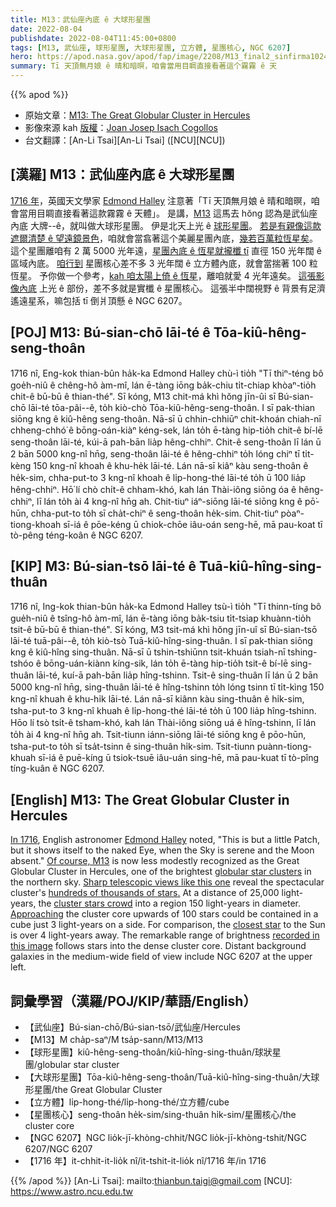 ```yaml
---
title: M13：武仙座內底 ê 大球形星團
date: 2022-08-04
publishdate: 2022-08-04T11:45:00+0800
tags: [M13, 武仙座, 球形星團, 大球形星團, 立方體, 星團核心, NGC 6207]
hero: https://apod.nasa.gov/apod/fap/image/2208/M13_final2_sinfirma1024.jpg
summary: Tī 天頂無月娘 ê 晴和暗暝，咱會當用目睭直接看著這个霧霧 ê 天
---
```


{{% apod %}}

- 原始文章：[M13: The Great Globular Cluster in Hercules](https://apod.nasa.gov/apod/ap220804.html)
- 影像來源 kah [版權][copyright]：[Joan Josep Isach Cogollos](https://www.astrobin.com/users/isach/)
- 台文翻譯：[An-Li Tsai][An-Li Tsai] ([NCU][NCU])

## [漢羅] M13：武仙座內底 ê 大球形星團
[1716 年][In 1716]，英國天文學家 [Edmond Halley][Edmond Halley] 注意著「Tī 天頂無月娘 ê 晴和暗暝，咱會當用目睭直接看著這款霧霧 ê 天體」。
是講，[M13][Of course, M13] 這馬去 hŏng 認為是武仙座內底 大牌--ê，就叫做大球形星團。
伊是北天上光 ê [球形星團][globular star clusters]。
[若是有親像這款遮爾清楚 ê 望遠鏡景色][Sharp telescopic views like this one]，咱就會當翕著這个美麗星團內底，[幾若百萬粒恆星矣][hundreds of thousands of stars.]。
這个星團離咱有 2 萬 5000 光年遠，[星團內底 ê 恆星就攏櫼 tī][cluster stars crowd] 直徑 150 光年闊 ê 區域內底。
[咱行到][Approaching] 星團核心差不多 3 光年闊 ê 立方體內底，就會當揣著 100 粒恆星。
予你做一个參考，[kah 咱太陽上倚 ê 恆星][closest star]，離咱就愛 4 光年遠矣。
[這張影像內底][recorded in this image] 上光 ê 部份，差不多就是實櫼 ê 星團核心。
這張半中闊視野 ê 背景有足濟遙遠星系，嘛包括 tī 倒爿頂懸 ê NGC 6207。



## [POJ] M13: Bú-sian-chō lāi-té ê Tōa-kiû-hêng-seng-thoân
1716 nî, Eng-kok thian-bûn ha̍k-ka Edmond Halley chù-ì tio̍h "Tī thiⁿ-téng bô goe̍h-niû ê chêng-hô àm-mî, lán ē-tàng iōng ba̍k-chiu ti̍t-chiap khòaⁿ-tio̍h chit-ê bū-bū ê thian-thé".
Sī kóng, M13 chit-má khì hŏng jīn-ûi sī Bú-sian-chō lāi-té tōa-pâi--ê, to̍h kiò-chò Tōa-kiû-hêng-seng-thoân.
I sī pak-thian siōng kng ê kiû-hêng seng-thoân.
Nā-sī ū chhin-chhiūⁿ chit-khoán chiah-nī chheng-chhó͘ ê bōng-oán-kiàⁿ kéng-sek, lán to̍h ē-tàng hip-tio̍h chit-ê bí-lē seng-thoân lāi-té, kúi-ā pah-bān lia̍p hêng-chhiⁿ.
Chit-ê seng-thoân lī lán ū 2 bān 5000 kng-nî hn̄g, seng-thoân lāi-té ê hêng-chhiⁿ to̍h lóng chiⁿ tī ti̍t-kèng 150 kng-nî khoah ê khu-he̍k lāi-té.
Lán nā-sī kiâⁿ kàu seng-thoân ê he̍k-sim, chha-put-to 3 kng-nî khoah ê li̍p-hong-thé lāi-té to̍h ū 100 lia̍p hêng-chhiⁿ.
Hō͘ lí chò chi̍t-ê chham-khó, kah lán Thài-iông siōng óa ê hêng-chhiⁿ, lī lán to̍h ài 4 kng-nî hn̄g ah.
Chit-tiuⁿ iáⁿ-siōng lāi-té siōng kng ê pō͘-hūn, chha-put-to to̍h sī cha̍t-chiⁿ ê seng-thoân he̍k-sim.
Chit-tiuⁿ pòaⁿ-tiong-khoah sī-iá ê pōe-kéng ū chiok-chōe iâu-oán seng-hē, mā pau-koat tī tò-pêng téng-koân ê NGC 6207.

## [KIP] M3: Bú-sian-tsō lāi-té ê Tuā-kiû-hîng-sing-thuân
1716 nî, Ing-kok thian-bûn ha̍k-ka Edmond Halley tsù-ì tio̍h "Tī thinn-tíng bô gue̍h-niû ê tsîng-hô àm-mî, lán ē-tàng iōng ba̍k-tsiu ti̍t-tsiap khuànn-tio̍h tsit-ê bū-bū ê thian-thé".
Sī kóng, M3 tsit-má khì hŏng jīn-uî sī Bú-sian-tsō lāi-té tuā-pâi--ê, to̍h kiò-tsò Tuā-kiû-hîng-sing-thuân.
I sī pak-thian siōng kng ê kiû-hîng sing-thuân.
Nā-sī ū tshin-tshiūnn tsit-khuán tsiah-nī tshing-tshóo ê bōng-uán-kiànn kíng-sik, lán to̍h ē-tàng hip-tio̍h tsit-ê bí-lē sing-thuân lāi-té, kuí-ā pah-bān lia̍p hîng-tshinn.
Tsit-ê sing-thuân lī lán ū 2 bān 5000 kng-nî hn̄g, sing-thuân lāi-té ê hîng-tshinn to̍h lóng tsinn tī ti̍t-kìng 150 kng-nî khuah ê khu-hi̍k lāi-té.
Lán nā-sī kiânn kàu sing-thuân ê hi̍k-sim, tsha-put-to 3 kng-nî khuah ê li̍p-hong-thé lāi-té to̍h ū 100 lia̍p hîng-tshinn.
Hōo lí tsò tsi̍t-ê tsham-khó, kah lán Thài-iông siōng uá ê hîng-tshinn, lī lán to̍h ài 4 kng-nî hn̄g ah.
Tsit-tiunn iánn-siōng lāi-té siōng kng ê pōo-hūn, tsha-put-to to̍h sī tsa̍t-tsinn ê sing-thuân hi̍k-sim.
Tsit-tiunn puànn-tiong-khuah sī-iá ê puē-kíng ū tsiok-tsuē iâu-uán sing-hē, mā pau-kuat tī tò-pîng tíng-kuân ê NGC 6207.

## [English] M13: The Great Globular Cluster in Hercules
[In 1716][In 1716], English astronomer [Edmond Halley][Edmond Halley] noted, "This is but a little Patch, but it shows itself to the naked Eye, when the Sky is serene and the Moon absent."
[Of course, M13][Of course, M13] is now less modestly recognized as the Great Globular Cluster in Hercules, one of the brightest [globular star clusters][globular star clusters] in the northern sky.
[Sharp telescopic views like this one][Sharp telescopic views like this one] reveal the spectacular cluster's [hundreds of thousands of stars.][hundreds of thousands of stars.]
At a distance of 25,000 light-years, the [cluster stars crowd][cluster stars crowd] into a region 150 light-years in diameter.
[Approaching][Approaching] the cluster core upwards of 100 stars could be contained in a cube just 3 light-years on a side.
For comparison, the [closest star][closest star] to the Sun is over 4 light-years away.
The remarkable range of brightness [recorded in this image][recorded in this image] follows stars into the dense cluster core.
Distant background galaxies in the medium-wide field of view include NGC 6207 at the upper left.

## 詞彙學習（漢羅/POJ/KIP/華語/English）
- 【武仙座】Bú-sian-chō/Bú-sian-tsō/武仙座/Hercules
- 【M13】M cha̍p-saⁿ/M tsa̍p-sann/M13/M13
- 【球形星團】kiû-hêng-seng-thoân/kiû-hîng-sing-thuân/球狀星團/globular star cluster
- 【大球形星團】Tōa-kiû-hêng-seng-thoân/Tuā-kiû-hîng-sing-thuân/大球形星團/the Great Globular Cluster
- 【立方體】li̍p-hong-thé/li̍p-hong-thé/立方體/cube
- 【星團核心】seng-thoân he̍k-sim/sing-thuân hi̍k-sim/星團核心/the cluster core
- 【NGC 6207】NGC lio̍k-jī-khòng-chhit/NGC lio̍k-jī-khòng-tshit/NGC 6207/NGC 6207
- 【1716 年】it-chhit-it-lio̍k nî/it-tshit-it-lio̍k nî/1716 年/in 1716


{{% /apod %}}
[An-Li Tsai]: mailto:thianbun.taigi@gmail.com
[NCU]: https://www.astro.ncu.edu.tw

[copyright]: https://apod.nasa.gov/apod/fap/lib/about_apod.html#srapply

[In 1716]:http://messier.seds.org/xtra/similar/halley_pt.html
[Edmond Halley]:http://www.bbc.co.uk/history/historic_figures/halley_edmond.shtml
[Of course, M13]:http://messier.seds.org/m/m013.html
[globular star clusters]:http://en.wikipedia.org/wiki/Globular_cluster
[Sharp telescopic views like this one]:https://www.astrobin.com/6h6uzz/
[hundreds of thousands of stars.]:https://skyandtelescope.org/observing/gobs-of-globs-guide-to-16-spring-globular-clusters/
[cluster stars crowd]:https://hubblesite.org/contents/news-releases/2008/news-2008-40.html
[Approaching]:https://apod.nasa.gov/apod/ap031213.html
[closest star]:https://apod.nasa.gov/apod/ap160825.html
[recorded in this image]:https://www.astrobin.com/n9wcu8/0/

